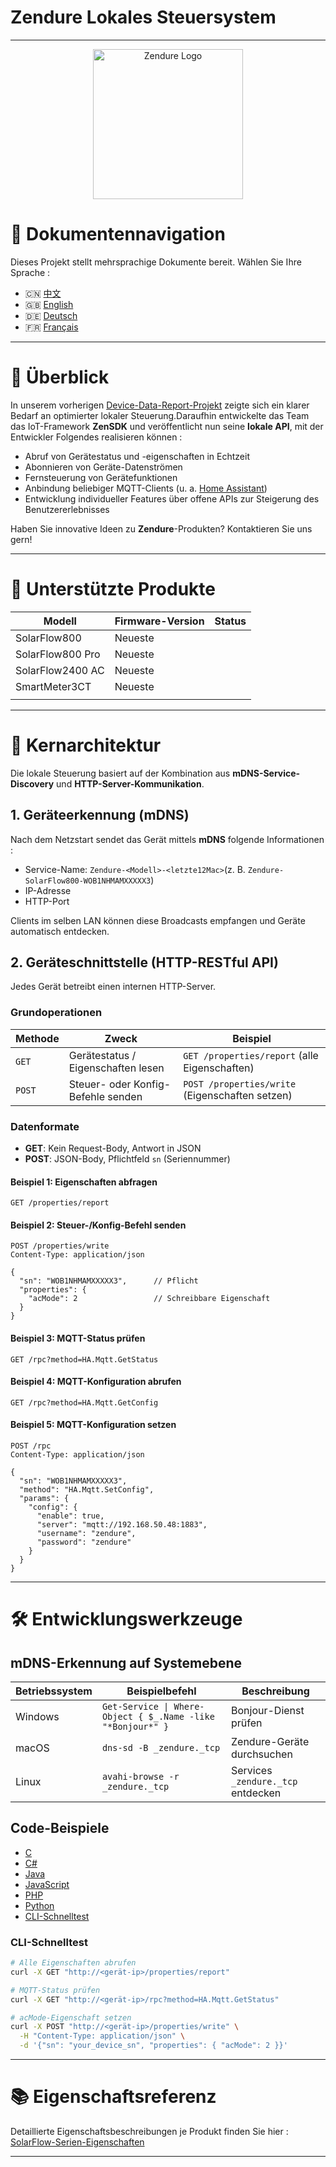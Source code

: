 # Zendure Lokales Steuersystem

---

<p align="center">
  <img src="https://zendure.com/cdn/shop/files/zendure-logo-infinity-charge_240x.png?v=1717728038" alt="Zendure Logo" width="240">
</p>

# 📖 Dokumenten­navigation

Dieses Projekt stellt mehrsprachige Dokumente bereit. Wählen Sie Ihre Sprache :

* 🇨🇳 [中文](./zh.md)
* 🇬🇧 [English](../README.md)
* 🇩🇪 [Deutsch](./de.md)
* 🇫🇷 [Français](./fr.md)

---

# 🌟 Überblick

In unserem vorherigen [Device-Data-Report-Projekt](https://github.com/Zendure/developer-device-data-report) zeigte sich ein klarer Bedarf an optimierter lokaler Steuerung.Daraufhin entwickelte das Team das IoT-Framework **ZenSDK** und veröffentlicht nun seine **lokale API**, mit der Entwickler Folgendes realisieren können :

- Abruf von Gerätestatus und -eigenschaften in Echtzeit
- Abonnieren von Geräte-Datenströmen
- Fernsteuerung von Gerätefunktionen
- Anbindung beliebiger MQTT-Clients (u. a. [Home Assistant](https://www.home-assistant.io/integrations/mqtt/))
- Entwicklung individueller Features über offene APIs zur Steigerung des Benutzererlebnisses

Haben Sie innovative Ideen zu **Zendure**-Produkten? Kontaktieren Sie uns gern!

---

# 📌 Unterstützte Produkte

| Modell           | Firmware-Version | Status |
| ---------------- | ---------------- | ------ |
| SolarFlow800     | Neueste          |        |
| SolarFlow800 Pro | Neueste          |        |
| SolarFlow2400 AC | Neueste          |        |
| SmartMeter3CT    | Neueste          |        |
|                  |                  |        |

---

# 🚀 Kernarchitektur

Die lokale Steuerung basiert auf der Kombination aus **mDNS-Service­-Discovery** und **HTTP-Server-Kommunikation**.

## 1. Geräteerkennung (mDNS)

Nach dem Netzstart sendet das Gerät mittels **mDNS** folgende Informationen :

- Service-Name: `Zendure-<Modell>-<letzte12Mac>`(z. B. `Zendure-SolarFlow800-WOB1NHMAMXXXXX3`)
- IP-Adresse
- HTTP-Port

Clients im selben LAN können diese Broadcasts empfangen und Geräte automatisch entdecken.

## 2. Geräteschnittstelle (HTTP-RESTful API)

Jedes Gerät betreibt einen internen HTTP-Server.

### Grundoperationen

| Methode  | Zweck                               | Beispiel                                          |
| -------- | ----------------------------------- | ------------------------------------------------- |
| `GET`  | Gerätestatus / Eigenschaften lesen | `GET /properties/report` (alle Eigenschaften)   |
| `POST` | Steuer- oder Konfig-Befehle senden  | `POST /properties/write` (Eigenschaften setzen) |

### Datenformate

- **GET**: Kein Request-Body, Antwort in JSON
- **POST**: JSON-Body, Pflichtfeld `sn` (Seriennummer)

#### Beispiel 1: Eigenschaften abfragen

```http
GET /properties/report
```

#### Beispiel 2: Steuer-/Konfig­-Befehl senden

```http
POST /properties/write
Content-Type: application/json

{
  "sn": "WOB1NHMAMXXXXX3",      // Pflicht
  "properties": {
    "acMode": 2                 // Schreibbare Eigenschaft
  }
}
```

#### Beispiel 3: MQTT-Status prüfen

```http
GET /rpc?method=HA.Mqtt.GetStatus
```

#### Beispiel 4: MQTT-Konfiguration abrufen

```http
GET /rpc?method=HA.Mqtt.GetConfig
```

#### Beispiel 5: MQTT-Konfiguration setzen

```http
POST /rpc
Content-Type: application/json

{
  "sn": "WOB1NHMAMXXXXX3",
  "method": "HA.Mqtt.SetConfig",
  "params": {
    "config": {
      "enable": true,
      "server": "mqtt://192.168.50.48:1883",
      "username": "zendure",
      "password": "zendure"
    }
  }
}
```

---

# 🛠️ Entwicklungswerkzeuge

## mDNS-Erkennung auf Systemebene

| Betriebssystem | Beispielbefehl                                               | Beschreibung                         |
| -------------- | ------------------------------------------------------------ | ------------------------------------ |
| Windows        | `Get-Service \| Where-Object { $_.Name -like "*Bonjour*" }` | Bonjour-Dienst prüfen               |
| macOS          | `dns-sd -B _zendure._tcp`                                  | Zendure-Geräte durchsuchen          |
| Linux          | `avahi-browse -r _zendure._tcp`                            | Services `_zendure._tcp` entdecken |

## Code-Beispiele

- [C](../examples/C/demo.c)
- [C#](../examples/C%23/demo.cs)
- [Java](../examples/Java/demo.java)
- [JavaScript](../examples/JavaScript/demo.js)
- [PHP](../examples/PHP/demo.php)
- [Python](../examples/Python/demo.py)
- [CLI-Schnelltest](#cli-schnelltest)

### CLI-Schnelltest

```bash
# Alle Eigenschaften abrufen
curl -X GET "http://<gerät-ip>/properties/report"

# MQTT-Status prüfen
curl -X GET "http://<gerät-ip>/rpc?method=HA.Mqtt.GetStatus"

# acMode-Eigenschaft setzen
curl -X POST "http://<gerät-ip>/properties/write" \
  -H "Content-Type: application/json" \
  -d '{"sn": "your_device_sn", "properties": { "acMode": 2 }}'
```

---

# 📚 Eigenschaftsreferenz

Detaillierte Eigenschaftsbeschreibungen je Produkt finden Sie hier :
[SolarFlow-Serien-Eigenschaften](./de_properties.md)

---
